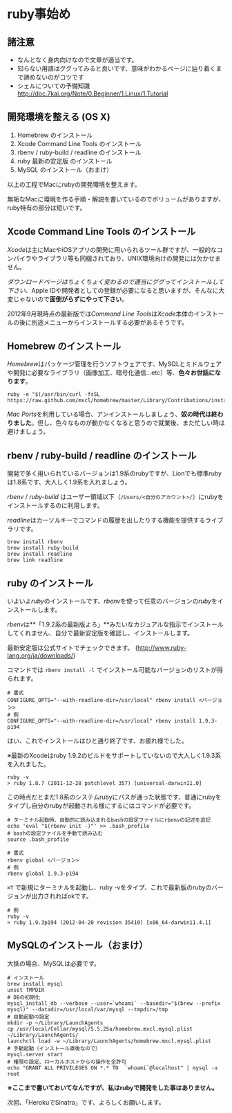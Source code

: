 # ruby事始め

## 諸注意

- なんとなく身内向けなので文章が適当です。
- 知らない用語はググってみると良いです、意味がわかるページに辿り着くまで諦めないのがコツです
- シェルについての予備知識 <http://doc.7kai.org/Note/0.Beginner/1.Linux/1.Tutorial>

## 開発環境を整える (OS X)

1. Homebrew のインストール
2. Xcode Command Line Tools のインストール
3. rbenv / ruby-build / readline のインストール
4. ruby 最新の安定版 のインストール
5. MySQL のインストール（おまけ）

以上の工程でMacにrubyの開発環境を整えます。

無垢なMacに環境を作る手順・解説を書いているのでボリュームがありますが、ruby特有の部分は短いです。

## Xcode Command Line Tools のインストール

*Xcode*は主にMacやiOSアプリの開発に用いられるツール群ですが、一般的なコンパイラやライブラリ等も同梱されており、UNIX環境向けの開発には欠かせません。

*ダウンロードページはちょくちょく変わるので適当にググってインストールして下さい*、Apple IDや開発者としての登録が必要になると思いますが、そんなに大変じゃないので**面倒がらずにやって下さい**。

2012年9月現時点の最新版では*Command Line Tools*は*Xcode*本体のインストールの後に別途メニューからインストールする必要があるそうです。

## Homebrew のインストール

*Homebrew*はパッケージ管理を行うソフトウェアです、MySQLとミドルウェアや開発に必要なライブラリ（画像加工、暗号化通信...etc）等、**色々お世話になります**。

	ruby -e "$(/usr/bin/curl -fsSL https://raw.github.com/mxcl/homebrew/master/Library/Contributions/install_homebrew.rb)"

*Mac Ports*を利用している場合、アンインストールしましょう、**奴の時代は終わりました**。但し、色々なものが動かなくなると思うので就業後、また忙しい時は避けましょう。

## rbenv / ruby-build / readline のインストール

開発で多く用いられているバージョンは1.9系のrubyですが、Lionでも標準rubyは1.8系です、大人しく1.9系を入れましょう。

*rbenv* / *ruby-build* はユーザー領域以下（`/Users/<自分のアカウント>/`）にrubyをインストールするのに利用します。

*readline*はカーソルキーでコマンドの履歴を出したりする機能を提供するライブラリです。

	brew install rbenv
	brew install ruby-build
	brew install readline
	brew link readline

## ruby のインストール

いよいよ*ruby*のインストールです、*rbenv*を使って任意のバージョンの*ruby*をインストールします。

*rbenv*は**「1.9.2系の最新版よろ」**みたいなカジュアルな指示でインストールしてくれません、自分で最新安定版を確認し、インストールします。

最新安定版は公式サイトでチェックできます。 (http://www.ruby-lang.org/ja/downloads/)

コマンドでは `rbenv install -l` でインストール可能なバージョンのリストが得られます。

	# 書式
	CONFIGURE_OPTS="--with-readline-dir=/usr/local" rbenv install <バージョン>
	# 例
	CONFIGURE_OPTS="--with-readline-dir=/usr/local" rbenv install 1.9.3-p194

はい、これでインストールはひと通り終了です、お疲れ様でした。

※最新のXcodeはruby 1.9.2のビルドをサポートしていないので大人しく1.9.3系を入れました。

	ruby -v
	> ruby 1.8.7 (2011-12-28 patchlevel 357) [universal-darwin11.0]

この時点だとまだ1.8系のシステムrubyにパスが通った状態です、普通にrubyをタイプし自分のrubyが起動される様にするにはコマンドが必要です。

	# ターミナル起動時、自動的に読み込まれるbashの設定ファイルにrbenvの記述を追記
	echo 'eval "$(rbenv init -)"' >> .bash_profile
	# bashの設定ファイルを手動で読み込む
	source .bash_profile

	# 書式
	rbenv global <バージョン>
	# 例
	rbenv global 1.9.3-p194

`⌘T` で新規にターミナルを起動し、ruby -vをタイプ、これで最新版のrubyのバージョンが出力されればokです。

	# 例
	ruby -v
	> ruby 1.9.3p194 (2012-04-20 revision 35410) [x86_64-darwin11.4.1]

## MySQLのインストール（おまけ）

大抵の場合、MySQLは必要です。

	# インストール
	brew install mysql
    unset TMPDIR
    # DBの初期化
    mysql_install_db --verbose --user=`whoami` --basedir="$(brew --prefix mysql)" --datadir=/usr/local/var/mysql --tmpdir=/tmp
    # 自動起動の設定
    mkdir -p ~/Library/LaunchAgents
    cp /usr/local/Cellar/mysql/5.5.25a/homebrew.mxcl.mysql.plist ~/Library/LaunchAgents/
    launchctl load -w ~/Library/LaunchAgents/homebrew.mxcl.mysql.plist
    # 手動起動（インストール直後なので）
    mysql.server start
    # 権限の設定、ローカルホストからの操作を全許可
    echo "GRANT ALL PRIVILEGES ON *.* TO  `whoami`@localhost" | mysql -u root

**※ここまで書いておいてなんですが、私はrubyで開発をした事はありません。**

次回、「HerokuでSinatra」です、よろしくお願いします。
